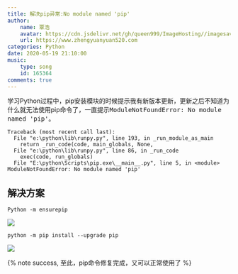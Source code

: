 ```yaml
---
title: 解决pip异常:No module named 'pip'
author:
	name: 覃浩
	avatar: https://cdn.jsdelivr.net/gh/queen999/ImageHosting//imagesavatar.jpg
	url: https://www.zhengyuanyuan520.com
categories: Python
date: 2020-05-19 21:10:00
music:
	type: song
	id: 165364
comments: true
---
```




学习Python过程中，pip安装模块的时候提示我有新版本更新，更新之后不知道为什么就无法使用pip命令了，一直提示<kbd>ModuleNotFoundError: No module named 'pip'</kbd>。

<!-- more -->

```
Traceback (most recent call last):
  File "e:\python\lib\runpy.py", line 193, in _run_module_as_main
    return _run_code(code, main_globals, None,
  File "e:\python\lib\runpy.py", line 86, in _run_code
    exec(code, run_globals)
  File "E:\python\Scripts\pip.exe\__main__.py", line 5, in <module>
ModuleNotFoundError: No module named 'pip'
```

## 解决方案

```
Python -m ensurepip
```

![](https://cdn.jsdelivr.net/gh/queen999/ImageHosting/images/20200519210256.png)

```
python -m pip install --upgrade pip
```

![](https://cdn.jsdelivr.net/gh/queen999/ImageHosting/images/20200519210329.png)

{% note success, 至此，pip命令修复完成，又可以正常使用了 %}